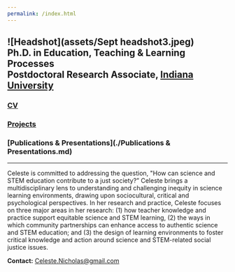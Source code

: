 ```yaml
---
permalink: /index.html
---
```

![Headshot](assets/Sept headshot3.jpeg) <br>
**Ph.D. in Education,** Teaching & Learning Processes <br>
**Postdoctoral Research Associate,** [Indiana University](https://crlt.indiana.edu/people/index.html) <br>
----
### [CV](assets/CV-Nicholas_Research.pdf)
### [Projects](./Projects.md)
### [Publications & Presentations](./Publications & Presentations.md)
----
Celeste is committed to addressing the question, "How can science and STEM education contribute to a just society?” Celeste brings a multidisciplinary lens to understanding and challenging inequity in science learning environments, drawing upon sociocultural, critical and psychological perspectives. In her research and practice, Celeste focuses on three major areas in her research: (1) how teacher knowledge and practice support equitable science and STEM learning, (2) the ways in which community partnerships can enhance access to authentic science and STEM education; and (3) the design of learning environments to foster critical knowledge and action around science and STEM-related social justice issues. <br>

**Contact:** Celeste.Nicholas@gmail.com

